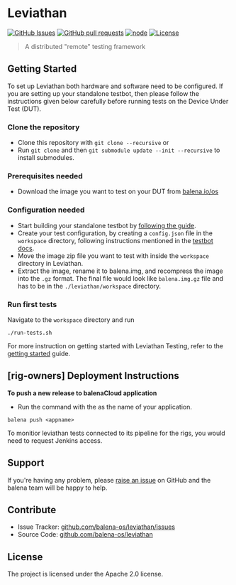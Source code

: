 # Leviathan

[![GitHub Issues](https://img.shields.io/github/issues/balena-os/leviathan.svg)](https://github.com/balena-os/leviathan/issues)
[![GitHub pull requests](https://img.shields.io/github/issues-pr/balena-os/leviathan.svg)](https://github.com/balena-os/leviathan/pulls)
[![node](https://img.shields.io/badge/node-v9.0.0-green.svg)](https://nodejs.org/download/release/v9.0.0/)
[![License](https://img.shields.io/badge/license-APACHE%202.0-blue.svg)](https://opensource.org/licenses/Apache-2.0)

> A distributed "remote" testing framework 

## Getting Started

To set up Leviathan both hardware and software need to be configured. If you are setting up your standalone testbot, then please follow the instructions given below carefully before running tests on the Device Under Test (DUT). 


### Clone the repository

- Clone this repository with `git clone --recursive` or   
- Run `git clone` and then `git submodule update --init --recursive` to install submodules.


### Prerequisites needed

- Download the image you want to test on your DUT from [balena.io/os](balena.io/os)


### Configuration needed

- Start building your standalone testbot by [following the guide](https://github.com/balena-io/testbot/blob/master/documentation/getting-started.md#quick-start-guide-for-testbot). 
- Create your test configuration, by creating a `config.json` file in the `workspace` directory, following instructions mentioned in the [testbot docs](https://github.com/balena-io/testbot/blob/master/documentation/getting-started.md#run-your-first-test).
- Move the image zip file you want to test with inside the `workspace` directory in Leviathan.
- Extract the image, rename it to balena.img, and recompress the image into the `.gz` format. The final file would look like `balena.img.gz` file and has to be in the `./leviathan/workspace` directory. 


### Run first tests 

Navigate to the `workspace` directory and run 

```
./run-tests.sh
```

For more instruction on getting started with Leviathan Testing, refer to the [getting started](./documentation/Getting-started.md) guide. 

## [rig-owners] Deployment Instructions  

**To push a new release to balenaCloud application**

- Run the command with the <appname> as the name of your application.

```
balena push <appname>
```

To monitior leviathan tests connected to its pipeline for the rigs, you would need to request Jenkins access.

## Support

If you're having any problem, please [raise an issue][newissue] on GitHub and the balena team will be happy to help.

## Contribute

- Issue Tracker: [github.com/balena-os/leviathan/issues][issues]
- Source Code: [github.com/balena-os/leviathan][source]

## License

The project is licensed under the Apache 2.0 license.

[issues]: https://github.com/balena-os/leviathan/issues
[newissue]: https://github.com/balena-os/leviathan/issues/new
[source]: https://github.com/balena-os/leviathan
